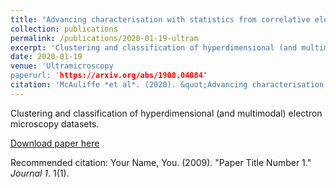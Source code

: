 ```yaml
---
title: "Advancing characterisation with statistics from correlative electron diffraction and X-ray spectroscopy, in the scanning electron microscope"
collection: publications
permalink: /publications/2020-01-19-ultram
excerpt: 'Clustering and classification of hyperdimensional (and multimodal) electron microscopy datasets.'
date: 2020-01-19
venue: 'Ultramicroscopy
paperurl: 'https://arxiv.org/abs/1908.04084'
citation: 'McAuliffe *et al*. (2020). &quot;Advancing characterisation with statistics from correlative electron diffraction and X-ray spectroscopy, in the scanning electron microscope.&quot; <i>Ultramicroscopy 1</i>. 1(1).'
---
```


Clustering and classification of hyperdimensional (and multimodal) electron microscopy datasets.

[Download paper here](https://arxiv.org/abs/1908.04084)

Recommended citation: Your Name, You. (2009). "Paper Title Number 1." <i>Journal 1</i>. 1(1).